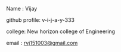 Name : Vijay 

github profile: v-i-j-a-y-333

college: New horizon college of Engineering 

email : rvj151003@gmail.com 
